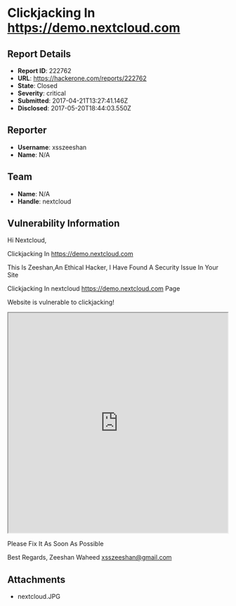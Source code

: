 # Clickjacking In https://demo.nextcloud.com

## Report Details
- **Report ID**: 222762
- **URL**: https://hackerone.com/reports/222762
- **State**: Closed
- **Severity**: critical
- **Submitted**: 2017-04-21T13:27:41.146Z
- **Disclosed**: 2017-05-20T18:44:03.550Z

## Reporter
- **Username**: xsszeeshan
- **Name**: N/A

## Team
- **Name**: N/A
- **Handle**: nextcloud

## Vulnerability Information
Hi Nextcloud,

Clickjacking In https://demo.nextcloud.com

This Is Zeeshan,An Ethical Hacker, I Have Found A Security Issue In Your Site

Clickjacking In nextcloud https://demo.nextcloud.com Page

<html>
<head>

<body>
<p>Website is vulnerable to clickjacking!</p>
<iframe src="https://demo.nextcloud.com" width="500" height="500"></iframe>

</body>
</html>

Please Fix It As Soon As Possible

Best Regards,
Zeeshan Waheed
xsszeeshan@gmail.com

## Attachments
- nextcloud.JPG
